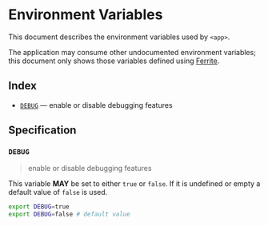 # Environment Variables

This document describes the environment variables used by `<app>`.

The application may consume other undocumented environment variables; this
document only shows those variables defined using [Ferrite].

## Index

- [`DEBUG`](#DEBUG) — enable or disable debugging features

## Specification

### `DEBUG`

> enable or disable debugging features

This variable **MAY** be set to either `true` or `false`. If it is undefined or
empty a default value of `false` is used.

```bash
export DEBUG=true
export DEBUG=false # default value
```

<!-- references -->

[ferrite]: https://github.com/dogmatiq/ferrite

